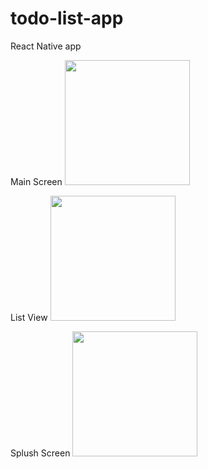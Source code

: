 # todo-list-app
React Native app

Main Screen
<img src="https://user-images.githubusercontent.com/68743727/172595206-3ef65d25-c6c3-400c-bf78-1c73ff339d2f.jpeg" alt="" width="200"/>

List View
<img src="https://user-images.githubusercontent.com/68743727/172595395-6679cfc9-2f10-47f7-ad38-98519856ada3.jpeg" alt="" width="200"/>

Splush Screen
<img src="https://user-images.githubusercontent.com/68743727/172595444-a59136bc-11ac-417f-8bd9-b1f301368306.jpeg" alt="" width="200"/>

